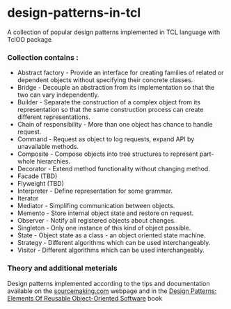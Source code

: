# design-patterns-in-tcl
A collection of popular design patterns implemented in TCL language with TclOO package

### Collection contains :
- Abstract factory - Provide an interface for creating families of related or dependent objects without specifying their concrete classes.
- Bridge - Decouple an abstraction from its implementation so that the two can vary independently.   
- Builder - Separate the construction of a complex object from its representation so that the same construction process can create different representations.
- Chain of responsibility - More than one object has chance to handle request.
- Command - Request as object to log requests, expand API by unavailable methods.
- Composite - Compose objects into tree structures to represent part-whole hierarchies.
- Decorator - Extend method functionality without changing method.
- Facade (TBD)
- Flyweight (TBD)
- Interpreter - Define representation for some grammar.
- Iterator
- Mediator - Simplifing communication between objects.
- Memento - Store internal object state and restore on request.
- Observer - Notify all registered objects about changes.
- Singleton - Only one instance of this kind of object possible.
- State - Object state as a class - an object oriented state machine.
- Strategy - Different algorithms which can be used interchangeably.
- Visitor - Different algorithms which can be used interchangeably.

### Theory and additional meterials
Design patterns implemented according to the tips and documentation available on the [sourcemaking.com](https://sourcemaking.com/design_patterns) webpage and in the [Design Patterns: Elements Of Reusable Object-Oriented Software](https://read.amazon.com/kp/embed?asin=B000SEIBB8&preview=newtab&linkCode=kpe&ref_=cm_sw_r_kb_dp_HaFbAbXCYNF0Z) book
